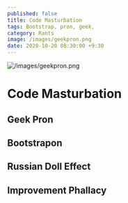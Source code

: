 ```yaml
---
published: false
title: Code Masturbation
tags: Bootstrap, pron, geek,
category: Rants
image: /images/geekpron.png
date: 2020-10-20 08:30:00 +9:30
---
```


![/images/geekpron.png](/images/geekpron.png)

# Code Masturbation

## Geek Pron

## Bootstrapon

## Russian Doll Effect

## Improvement Phallacy